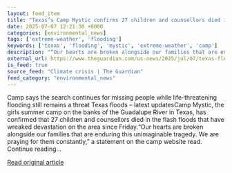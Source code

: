```yaml
---
layout: feed_item
title: "Texas’s Camp Mystic confirms 27 children and counsellors died in floods"
date: 2025-07-07 12:21:30 +0000
categories: [environmental_news]
tags: ['extreme-weather', 'flooding']
keywords: ['texas', 'flooding', 'mystic', 'extreme-weather', 'camp']
description: "“Our hearts are broken alongside our families that are enduring this unimaginable tragedy"
external_url: https://www.theguardian.com/us-news/2025/jul/07/texas-floods-summer-camp-death-toll-victims
is_feed: true
source_feed: "Climate crisis | The Guardian"
feed_category: "environmental_news"
---
```


Camp says the search continues for missing people while life-threatening flooding still remains a threat Texas floods – latest updatesCamp Mystic, the girls summer camp on the banks of the Guadalupe River in Texas, has confirmed that 27 children and counsellors died in the flash floods that have wreaked devastation on the area since Friday.“Our hearts are broken alongside our families that are enduring this unimaginable tragedy. We are praying for them constantly,” a statement on the camp website read. Continue reading...

[Read original article](https://www.theguardian.com/us-news/2025/jul/07/texas-floods-summer-camp-death-toll-victims)
